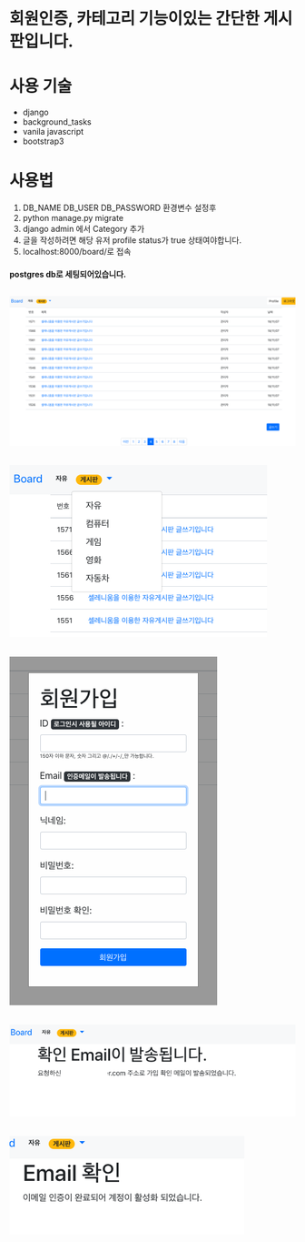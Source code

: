 회원인증, 카테고리 기능이있는 간단한 게시판입니다.
=======
사용 기술
=====
- django
- background_tasks
- vanila javascript
- bootstrap3


 사용법
============
1. DB_NAME DB_USER DB_PASSWORD 환경변수 설정후
3. python manage.py migrate
4. django admin 에서 Category 추가
5. 글을 작성하려면 해당 유저 profile status가 true 상태여야합니다.
6. localhost:8000/board/로 접속

#### postgres db로 세팅되어있습니다.



![alt text](https://github.com/dizzyplay/djangoboard/blob/master/readme_image/1.png)
----
![alt text](https://github.com/dizzyplay/djangoboard/blob/master/readme_image/2.png)
----
![alt text](https://github.com/dizzyplay/djangoboard/blob/master/readme_image/3.png)
----
![alt text](https://github.com/dizzyplay/djangoboard/blob/master/readme_image/4.png)
----
![alt text](https://github.com/dizzyplay/djangoboard/blob/master/readme_image/5.png)
----
